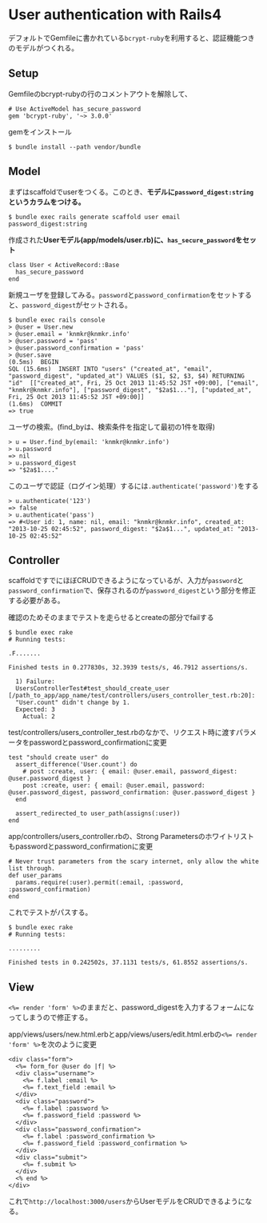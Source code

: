 # User authentication with Rails4

デフォルトでGemfileに書かれている`bcrypt-ruby`を利用すると、認証機能つきのモデルがつくれる。

## Setup

Gemfileのbcrypt-rubyの行のコメントアウトを解除して、

```
# Use ActiveModel has_secure_password
gem 'bcrypt-ruby', '~> 3.0.0'
```

gemをインストール

```
$ bundle install --path vendor/bundle
```


## Model

まずはscaffoldでuserをつくる。このとき、**モデルに`password_digest:string`というカラムをつける。**

```
$ bundle exec rails generate scaffold user email password_digest:string
```

作成された**Userモデル(app/models/user.rb)に、`has_secure_password`をセット**

```
class User < ActiveRecord::Base
  has_secure_password
end
```

新規ユーザを登録してみる。`password`と`password_confirmation`をセットすると、`password_digest`がセットされる。

```
$ bundle exec rails console
> @user = User.new
> @user.email = 'knmkr@knmkr.info'
> @user.password = 'pass'
> @user.password_confirmation = 'pass'
> @user.save
(0.5ms)  BEGIN
SQL (15.6ms)  INSERT INTO "users" ("created_at", "email", "password_digest", "updated_at") VALUES ($1, $2, $3, $4) RETURNING "id"  [["created_at", Fri, 25 Oct 2013 11:45:52 JST +09:00], ["email", "knmkr@knmkr.info"], ["password_digest", "$2a$1..."], ["updated_at", Fri, 25 Oct 2013 11:45:52 JST +09:00]]
(1.6ms)  COMMIT
=> true
```

ユーザの検索。(find_byは、検索条件を指定して最初の1件を取得)

```
> u = User.find_by(email: 'knmkr@knmkr.info')
> u.password
=> nil
> u.password_digest
=> "$2a$1...."
```

このユーザで認証（ログイン処理）するには`.authenticate('password')`をする

```
> u.authenticate('123')
=> false
> u.authenticate('pass')
=> #<User id: 1, name: nil, email: "knmkr@knmkr.info", created_at: "2013-10-25 02:45:52", password_digest: "$2a$1...", updated_at: "2013-10-25 02:45:52"
```


## Controller

scaffoldですでにほぼCRUDできるようになっているが、入力が`password`と`password_confirmation`で、保存されるのが`password_digest`という部分を修正する必要がある。

確認のためそのままでテストを走らせるとcreateの部分でfailする

```
$ bundle exec rake
# Running tests:

.F.......

Finished tests in 0.277830s, 32.3939 tests/s, 46.7912 assertions/s.

  1) Failure:
  UsersControllerTest#test_should_create_user [/path_to_app/app_name/test/controllers/users_controller_test.rb:20]:
  "User.count" didn't change by 1.
  Expected: 3
    Actual: 2
```

test/controllers/users_controller_test.rbのなかで、リクエスト時に渡すパラメータをpasswordとpassword_confirmationに変更

```
test "should create user" do
  assert_difference('User.count') do
    # post :create, user: { email: @user.email, password_digest: @user.password_digest }
    post :create, user: { email: @user.email, password: @user.password_digest, password_confirmation: @user.password_digest }
  end

  assert_redirected_to user_path(assigns(:user))
end
```

app/controllers/users_controller.rbの、Strong Parametersのホワイトリストもpasswordとpassword_confirmationに変更

```
# Never trust parameters from the scary internet, only allow the white list through.
def user_params
  params.require(:user).permit(:email, :password, :password_confirmation)
end
```

これでテストがパスする。

```
$ bundle exec rake
# Running tests:

.........

Finished tests in 0.242502s, 37.1131 tests/s, 61.8552 assertions/s.
```


## View

`<%= render 'form' %>`のままだと、password_digestを入力するフォームになってしまうので修正する。

app/views/users/new.html.erbとapp/views/users/edit.html.erbの`<%= render 'form' %>`を次のように変更

```
<div class="form">
  <%= form_for @user do |f| %>
  <div class="username">
    <%= f.label :email %>
    <%= f.text_field :email %>
  </div>
  <div class="password">
    <%= f.label :password %>
    <%= f.password_field :password %>
  </div>
  <div class="password_confirmation">
    <%= f.label :password_confirmation %>
    <%= f.password_field :password_confirmation %>
  </div>
  <div class="submit">
    <%= f.submit %>
  </div>
  <% end %>
</div>
```

これで`http://localhost:3000/users`からUserモデルをCRUDできるようになる。
